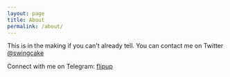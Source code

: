 ```yaml
---
layout: page
title: About
permalink: /about/
---
```


This is in the making if you can't already tell. You can contact me on Twitter [@swingcake](https://twitter.com/swingcake)

Connect with me on Telegram:
[flipup](https://t.me/flipup)
